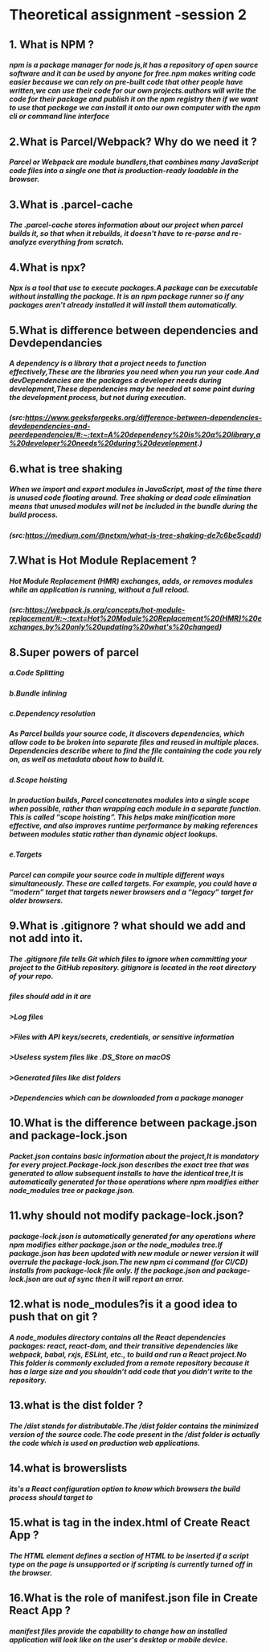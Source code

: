 # Theoretical assignment -session 2

## 1. What is NPM ?
##### npm is a package manager for node js,it has a repository of open source software and it can be  used by anyone for free.npm makes writing code  easier  because we can rely on pre-built code that other people have written,we can use their code for  our  own projects.authors will write  the  code for their package and publish it on the npm registry then if we want to use that package  we can install it onto our own computer with the npm  cli or command line interface
## 2.What is Parcel/Webpack? Why do we need it ?	
#####  Parcel or Webpack are module bundlers,that combines many JavaScript code files into a single one that is production-ready loadable in the browser.
## 3.What is .parcel-cache
##### The  .parcel-cache  stores information about our project when parcel builds it, so that when it rebuilds, it doesn't have to re-parse and re-analyze everything from scratch.

## 4.What is npx?
##### Npx is a tool that use to execute packages.A package can be executable without installing the package. It is an npm package runner so if any packages aren’t already installed it will install them automatically.

## 5.What is difference between dependencies and Devdependancies
##### A dependency is a library that a project needs to function effectively,These are the libraries you need when you run your code.And devDependencies are the packages a developer needs during development,These dependencies may be needed at some point during the development process, but not during execution. 
##### (src:https://www.geeksforgeeks.org/difference-between-dependencies-devdependencies-and-peerdependencies/#:~:text=A%20dependency%20is%20a%20library,a%20developer%20needs%20during%20development.)

## 6.what is tree shaking
##### When we import and export modules in JavaScript, most of the time there is unused code floating around. Tree shaking or dead code elimination means  that unused modules will not be included in the bundle during the build process.
##### (src:https://medium.com/@netxm/what-is-tree-shaking-de7c6be5cadd)

## 7.What is Hot Module Replacement ?
##### Hot Module Replacement (HMR) exchanges, adds, or removes modules while an application is running, without a full reload. 
##### (src:https://webpack.js.org/concepts/hot-module-replacement/#:~:text=Hot%20Module%20Replacement%20(HMR)%20exchanges,by%20only%20updating%20what's%20changed)

## 8.Super powers of parcel 
#####  a.Code Splitting
#####  b.Bundle inlining
##### c.Dependency resolution
##### As Parcel builds your source code, it discovers dependencies, which allow code to be broken into separate files and reused in multiple places. Dependencies describe where to find the file containing the code you rely on, as well as metadata about how to build it.
##### d.Scope hoisting
##### In production builds, Parcel concatenates modules into a single scope when possible, rather than wrapping each module in a separate function. This  is called “scope hoisting”. This helps make minification more effective, and also improves runtime performance by making references between modules  static rather than dynamic object lookups.
##### e.Targets
##### Parcel can compile your source code in multiple different ways simultaneously. These are called targets. For example, you could have a “modern”  target that targets newer browsers and a “legacy” target for older browsers.

## 9.What is .gitignore ? what should we add and not add into it.
##### The .gitignore file tells Git which files to ignore when committing your project to the GitHub repository. gitignore is located in the root directory of your repo.
##### files should add in it are
##### >Log files
##### >Files with API keys/secrets, credentials, or sensitive information
##### >Useless system files like .DS_Store on macOS
##### >Generated files like dist folders
##### >Dependencies which can be downloaded from a package manager

## 10.What is the difference between package.json and package-lock.json
##### Packet.json  contains basic information about the project,It is mandatory for every project.Package-lock.json describes the exact tree that was  generated to allow subsequent installs to have the identical tree,It is automatically generated for those operations where npm modifies either node_modules tree or package.json.

## 11.why should not modify package-lock.json?
##### package-lock.json is automatically generated for any operations where npm modifies either package.json or the node_modules tree.If package.json has  been updated with new module or newer version it will overrule the package-lock.json.The new npm ci command (for CI/CD) installs from package-lock file only. If the package.json and package-lock.json are out of sync then it will report an error. 

## 12.what is node_modules?is it a good idea to push that on git ?
##### A node_modules directory contains all the React dependencies packages: react, react-dom, and their transitive dependencies like webpack, babal, rxjs, ESLint, etc., to build and run a React project.No This folder is commonly excluded from a remote repository because it has a large size and  you shouldn’t add code that you didn’t write to the repository.

## 13.what is the dist folder ?
##### The /dist stands for distributable.The /dist folder contains the minimized version of the source code.The code present in the /dist folder is actually the code which is used on production web applications.

## 14.what is browerslists
##### its's a React configuration option to know which browsers the build process should target to

## 15.what is <noscript> tag in the index.html of Create React App ?
##### The <noscript> HTML element defines a section of HTML to be inserted if a script type on the page is unsupported or if scripting is currently turned off in the browser.

## 16.What is the role of manifest.json file in Create React App ?
##### manifest files provide the capability to change how an installed application will look like on the user's desktop or mobile device.

